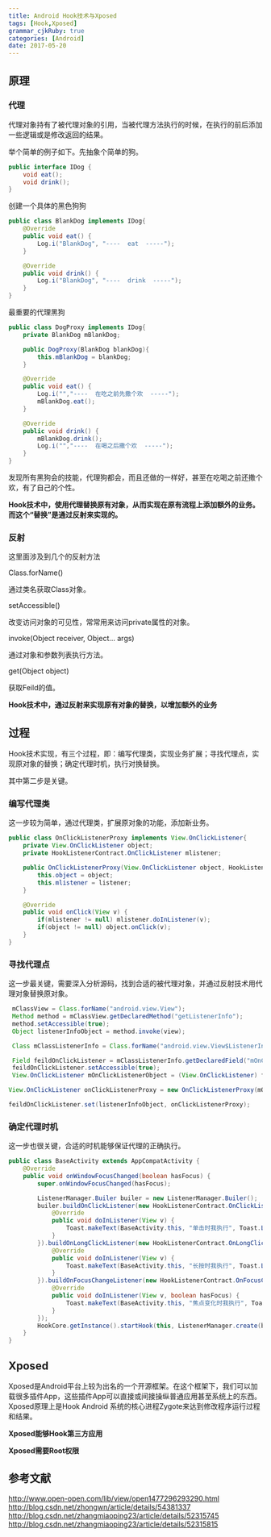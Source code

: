 ```yaml
---
title: Android Hook技术与Xposed
tags: [Hook,Xposed]
grammar_cjkRuby: true
categories: [Android]
date: 2017-05-20
---
```



## 原理

### 代理

代理对象持有了被代理对象的引用，当被代理方法执行的时候，在执行的前后添加一些逻辑或是修改返回的结果。

举个简单的例子如下。先抽象个简单的狗。
```java
public interface IDog {
    void eat();
    void drink();
}
```
创建一个具体的黑色狗狗
```java
public class BlankDog implements IDog{
    @Override
    public void eat() {
        Log.i("BlankDog", "----  eat  -----");
    }

    @Override
    public void drink() {
        Log.i("BlankDog", "----  drink  -----");
    }
}
```
最重要的代理黑狗
```java
public class DogProxy implements IDog{
    private BlankDog mBlankDog;

    public DogProxy(BlankDog blankDog){
        this.mBlankDog = blankDog;
    }

    @Override
    public void eat() {
        Log.i("","----  在吃之前先撒个欢  -----");
        mBlankDog.eat();
    }

    @Override
    public void drink() {
        mBlankDog.drink();
        Log.i("","----  在喝之后撒个欢  -----");
    }
}
```
发现所有黑狗会的技能，代理狗都会，而且还做的一样好，甚至在吃喝之前还撒个欢，有了自己的个性。

**Hook技术中，使用代理替换原有对象，从而实现在原有流程上添加额外的业务。
而这个“替换”是通过反射来实现的。**

### 反射

这里面涉及到几个的反射方法

Class.forName()

通过类名获取Class对象。

setAccessible()

改变访问对象的可见性，常常用来访问private属性的对象。

invoke(Object receiver, Object... args)

通过对象和参数列表执行方法。

get(Object object)

获取Feild的值。

**Hook技术中，通过反射来实现原有对象的替换，以增加额外的业务**

## 过程
Hook技术实现，有三个过程，即：编写代理类，实现业务扩展；寻找代理点，实现原对象的替换；确定代理时机，执行对换替换。

其中第二步是关键。


### 编写代理类
这一步较为简单，通过代理类，扩展原对象的功能，添加新业务。

```java
public class OnClickListenerProxy implements View.OnClickListener{
    private View.OnClickListener object;
    private HookListenerContract.OnClickListener mlistener;

    public OnClickListenerProxy(View.OnClickListener object, HookListenerContract.OnClickListener listener){
        this.object = object;
        this.mlistener = listener;
    }

    @Override
    public void onClick(View v) {
        if(mlistener != null) mlistener.doInListener(v);
        if(object != null) object.onClick(v);
    }
}
```
### 寻找代理点

这一步最关键，需要深入分析源码，找到合适的被代理对象，并通过反射技术用代理对象替换原对象。

```java
 mClassView = Class.forName("android.view.View");
 Method method = mClassView.getDeclaredMethod("getListenerInfo");
 method.setAccessible(true);
 Object listenerInfoObject = method.invoke(view);

 Class mClassListenerInfo = Class.forName("android.view.View$ListenerInfo");

 Field feildOnClickListener = mClassListenerInfo.getDeclaredField("mOnClickListener");
 feildOnClickListener.setAccessible(true);
 View.OnClickListener mOnClickListenerObject = (View.OnClickListener) feildOnClickListener.get(listenerInfoObject);

View.OnClickListener onClickListenerProxy = new OnClickListenerProxy(mOnClickListenerObject, mListenerManager.mOnClickListener);

feildOnClickListener.set(listenerInfoObject, onClickListenerProxy);

```
### 确定代理时机

这一步也很关键，合适的时机能够保证代理的正确执行。

```java
public class BaseActivity extends AppCompatActivity {
    @Override
    public void onWindowFocusChanged(boolean hasFocus) {
        super.onWindowFocusChanged(hasFocus);

        ListenerManager.Builer builer = new ListenerManager.Builer();
        builer.buildOnClickListener(new HookListenerContract.OnClickListener() {
            @Override
            public void doInListener(View v) {
                Toast.makeText(BaseActivity.this, "单击时我执行", Toast.LENGTH_SHORT).show();
            }
        }).buildOnLongClickListener(new HookListenerContract.OnLongClickListener() {
            @Override
            public void doInListener(View v) {
                Toast.makeText(BaseActivity.this, "长按时我执行", Toast.LENGTH_SHORT).show();
            }
        }).buildOnFocusChangeListener(new HookListenerContract.OnFocusChangeListener() {
            @Override
            public void doInListener(View v, boolean hasFocus) {
                Toast.makeText(BaseActivity.this, "焦点变化时我执行", Toast.LENGTH_SHORT).show();
            }
        });
        HookCore.getInstance().startHook(this, ListenerManager.create(builer));
    }
}
```
## Xposed
  Xposed是Android平台上较为出名的一个开源框架。在这个框架下，我们可以加载很多插件App，这些插件App可以直接或间接操纵普通应用甚至系统上的东西。Xposed原理上是Hook Android 系统的核心进程Zygote来达到修改程序运行过程和结果。
  
  **Xposed能够Hook第三方应用**
  
  **Xposed需要Root权限**


## 参考文献

http://www.open-open.com/lib/view/open1477296293290.html
http://blog.csdn.net/zhongwn/article/details/54381337
http://blog.csdn.net/zhangmiaoping23/article/details/52315745
http://blog.csdn.net/zhangmiaoping23/article/details/52315815